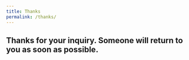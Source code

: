 ```yaml
---
title: Thanks
permalink: /thanks/
---
```



## Thanks for your inquiry.  Someone will return to you as soon as possible.
